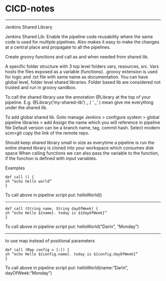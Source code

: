 # CICD-notes
------------------------------------------------
Jenkins Shared Library

Jenkins Shared Lib: Enable the pipeline code reusability where the same code is used for multiple pipelines. Also makes it easy to make the changes at a central place and propagate to all the pipelines.

Create groovy functions and call as and when needed from shared lib.

A specific folder structure with 3 top level folders vars, resources, src.
Vars hosts the files exposed as a variable (functions). .groovy extension is used for logic and .txt file with same name as documentation.
You can have global level, folder level shared libraries. Folder based lib are considered not trusted and run in groovy sandbox.

To call the shared library use the annotation @Library at the top of your pipeline. E.g. @Library(‘my-shared-lib’)  _  ( ‘ _’ ) mean give me everything under the shared lib.

To add global shared lib. Goto manage Jenkins > configure system > global pipeline libraries > add 
Assign the name which you will reference in pipeline file
Default version can be a branch name, tag, commit hash. Select modern scm>git copy the link of the remote repo. 

Should keep shared library small in size as everytime a pipeline is run the entire shared library is cloned into your workspace which consumes disk space
When calling functions we can also pass the variable to the function, if the function is defined with input variables.

Examples
```
def call () {
sh “echo hello world”
}
```
To call above in pipeline script put: helloWorld()

----

```
def call (String name, String dayOfWeek) {
sh “echo Hello ${name}. today is ${dayOfWeek}”
}
```
To call above in pipeline script put: helloWorld(“Darin”, “Monday”)

---

to use map instead of positional parameters
```
def call (Map config = [:]) {
sh “echo Hello ${config.name}. today is ${config.dayOfWeek}”
}
```
To call above in pipeline script put: helloWorld(name:“Darin”,  dayOfWeek:“Monday”)

